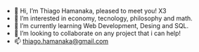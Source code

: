 - 👋 Hi, I’m Thiago Hamanaka, pleased to meet you! X3
- 👀 I’m interested in economy, tecnology, philosophy and math.
- 🌱 I’m currently learning Web Development, Desing and SQL. 
- 💞️ I’m looking to collaborate on any project that i can help! 
- 📫 thiago.hamanaka@gmail.com
<!---
ThiagoHamanaka/ThiagoHamanaka is a ✨ special ✨ repository because its `README.md` (this file) appears on your GitHub profile.
You can click the Preview link to take a look at your changes.
--->
